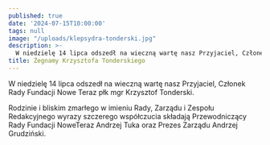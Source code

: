 ```yaml
---
published: true
date: '2024-07-15T10:00:00'
tags: null
image: "/uploads/klepsydra-tonderski.jpg"
description: >-
  W niedzielę 14 lipca odszedł na wieczną wartę nasz Przyjaciel, Członek Rady Fundacji Nowe Teraz płk mgr Krzysztof Tonderski.
title: Żegnamy Krzysztofa Tonderskiego
---
```


W niedzielę 14 lipca odszedł na wieczną wartę nasz Przyjaciel, Członek Rady Fundacji Nowe Teraz płk mgr Krzysztof Tonderski. 

Rodzinie i bliskim zmarłego w imieniu Rady, Zarządu i Zespołu Redakcyjnego wyrazy szczerego współczucia składają Przewodniczący Rady Fundacji NoweTeraz Andrzej Tuka oraz Prezes Zarządu Andrzej Grudziński. 
